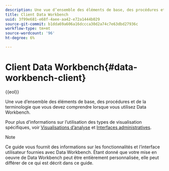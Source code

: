 ```yaml
---
description: Une vue d’ensemble des éléments de base, des procédures et de la terminologie que vous devez comprendre lorsque vous utilisez Data Workbench.
title: Client Data Workbench
uuid: 3f99e681-e68f-4aee-aa42-e72a1444b029
source-git-commit: b1dda69a606a16dccca30d2a74c7e63dbd27936c
workflow-type: tm+mt
source-wordcount: '96'
ht-degree: 6%

---
```



# Client Data Workbench{#data-workbench-client}

{{eol}}

Une vue d’ensemble des éléments de base, des procédures et de la terminologie que vous devez comprendre lorsque vous utilisez Data Workbench.

Pour plus d’informations sur l’utilisation des types de visualisation spécifiques, voir [Visualisations d’analyse](../../home/c-get-started/c-analysis-vis/c-analysis-vis.md#concept-cb5b9716d3404b2b888a55b3efec1fa5) et [Interfaces administratives](../../home/c-get-started/c-admin-intrf/c-admin-intrf.md#concept-855c1a91e1a948969fab592adca15f74).

>[!NOTE]
>
>Ce guide vous fournit des informations sur les fonctionnalités et l’interface utilisateur fournies avec Data Workbench. Étant donné que votre mise en oeuvre de Data Workbench peut être entièrement personnalisée, elle peut différer de ce qui est décrit dans ce guide.

